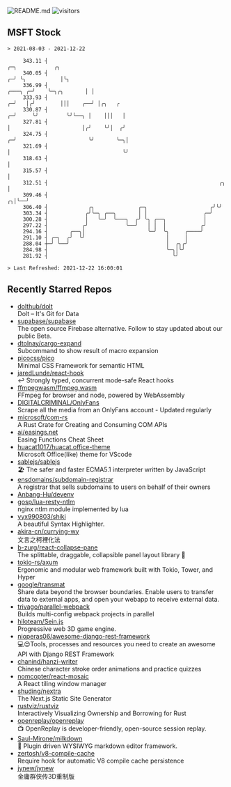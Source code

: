 ![README.md](https://github.com/Gerhut/Gerhut/workflows/README.md/badge.svg)
![visitors](https://visitors.vercel.app/Gerhut/Gerhut?token=8cf69d1f6813d272ef062726b6070c9be4ff72038cfe5a7ded7384a8da65d866)

## MSFT Stock

```
> 2021-08-03 - 2021-12-22

     343.11 ┤                                                                           ╭─╮            ╭╮        
     340.05 ┤                                                                         ╭─╯ ╰╮           │╰╮       
     336.99 ┤                                                                 ╭───╮ ╭─╯    ╰─╮╭╮       │ │       
     333.93 ┤                                                               ╭─╯   │╭╯        │││    ╭──╯ │╭╮   ╭ 
     330.87 ┤                                                             ╭─╯     ╰╯         ╰╯╰──╮ │    │││   │ 
     327.81 ┤                                                             │                       │╭╯    ╰╯│  ╭╯ 
     324.75 ┤                                                           ╭─╯                       ╰╯       ╰─╮│  
     321.69 ┤                                                           │                                    ╰╯  
     318.63 ┤                                                           │                                        
     315.57 ┤                                                           │                                        
     312.51 ┤                                                       ╭╮  │                                        
     309.46 ┤                                                     ╭╮│╰──╯                                        
     306.40 ┤             ╭╮              ╭─╮                    ╭╯╰╯                                            
     303.34 ┤            ╭╯╰─╮ ╭──╮       │ │                  ╭─╯                                               
     300.28 ┤            │   ╰─╯  ╰───╮  ╭╯ ╰╮ ╭──╮            │                                                 
     297.22 ┤           ╭╯            ╰──╯   │ │  │           ╭╯                                                 
     294.16 ┤       ╭──╮│                    ╰─╯  ╰╮     ╭────╯                                                  
     291.10 ┤ ╭─╮  ╭╯  ╰╯                          │     │                                                       
     288.04 ┼─╯ ╰──╯                               │  ╭╮╭╯                                                       
     284.98 ┤                                      ╰─╮│╰╯                                                        
     281.92 ┤                                        ╰╯                                                          

> Last Refreshed: 2021-12-22 16:00:01
```

## Recently Starred Repos

- [dolthub/dolt](https://github.com/dolthub/dolt)  
  Dolt – It's Git for Data
- [supabase/supabase](https://github.com/supabase/supabase)  
  The open source Firebase alternative. Follow to stay updated about our public Beta.
- [dtolnay/cargo-expand](https://github.com/dtolnay/cargo-expand)  
  Subcommand to show result of macro expansion
- [picocss/pico](https://github.com/picocss/pico)  
  Minimal CSS Framework for semantic HTML
- [jaredLunde/react-hook](https://github.com/jaredLunde/react-hook)  
  ↩ Strongly typed, concurrent mode-safe React hooks
- [ffmpegwasm/ffmpeg.wasm](https://github.com/ffmpegwasm/ffmpeg.wasm)  
  FFmpeg for browser and node, powered by WebAssembly
- [DIGITALCRIMINAL/OnlyFans](https://github.com/DIGITALCRIMINAL/OnlyFans)  
  Scrape all the media from an OnlyFans account - Updated regularly
- [microsoft/com-rs](https://github.com/microsoft/com-rs)  
  A Rust Crate for Creating and Consuming COM APIs
- [ai/easings.net](https://github.com/ai/easings.net)  
  Easing Functions Cheat Sheet
- [huacat1017/huacat.office-theme](https://github.com/huacat1017/huacat.office-theme)  
  Microsoft Office(like) theme for VScode
- [sablejs/sablejs](https://github.com/sablejs/sablejs)  
  🏖️ The safer and faster ECMA5.1 interpreter written by JavaScript
- [ensdomains/subdomain-registrar](https://github.com/ensdomains/subdomain-registrar)  
  A registrar that sells subdomains to users on behalf of their owners
- [Anbang-Hu/devenv](https://github.com/Anbang-Hu/devenv)  
- [gosp/lua-resty-ntlm](https://github.com/gosp/lua-resty-ntlm)  
  nginx ntlm module implemented by lua
- [yyx990803/shiki](https://github.com/yyx990803/shiki)  
  A beautiful Syntax Highlighter.
- [akira-cn/currying-wy](https://github.com/akira-cn/currying-wy)  
  文言之柯裡化法
- [b-zurg/react-collapse-pane](https://github.com/b-zurg/react-collapse-pane)  
  The splittable, draggable, collapsible panel layout library 🎉
- [tokio-rs/axum](https://github.com/tokio-rs/axum)  
  Ergonomic and modular web framework built with Tokio, Tower, and Hyper
- [google/transmat](https://github.com/google/transmat)  
  Share data beyond the browser boundaries. Enable users to transfer data to external apps, and open your webapp to receive external data.
- [trivago/parallel-webpack](https://github.com/trivago/parallel-webpack)  
  Builds multi-config webpack projects in parallel
- [hiloteam/Sein.js](https://github.com/hiloteam/Sein.js)  
  Progressive web 3D game engine.
- [nioperas06/awesome-django-rest-framework](https://github.com/nioperas06/awesome-django-rest-framework)  
   💻😍Tools, processes and resources you need to create an awesome API with Django REST Framework
- [chanind/hanzi-writer](https://github.com/chanind/hanzi-writer)  
  Chinese character stroke order animations and practice quizzes
- [nomcopter/react-mosaic](https://github.com/nomcopter/react-mosaic)  
  A React tiling window manager
- [shuding/nextra](https://github.com/shuding/nextra)  
  The Next.js Static Site Generator
- [rustviz/rustviz](https://github.com/rustviz/rustviz)  
  Interactively Visualizing Ownership and Borrowing for Rust
- [openreplay/openreplay](https://github.com/openreplay/openreplay)  
  :tv: OpenReplay is developer-friendly, open-source session replay.
- [Saul-Mirone/milkdown](https://github.com/Saul-Mirone/milkdown)  
  🍼 Plugin driven WYSIWYG  markdown editor framework.
- [zertosh/v8-compile-cache](https://github.com/zertosh/v8-compile-cache)  
  Require hook for automatic V8 compile cache persistence
- [jynew/jynew](https://github.com/jynew/jynew)  
  金庸群侠传3D重制版
